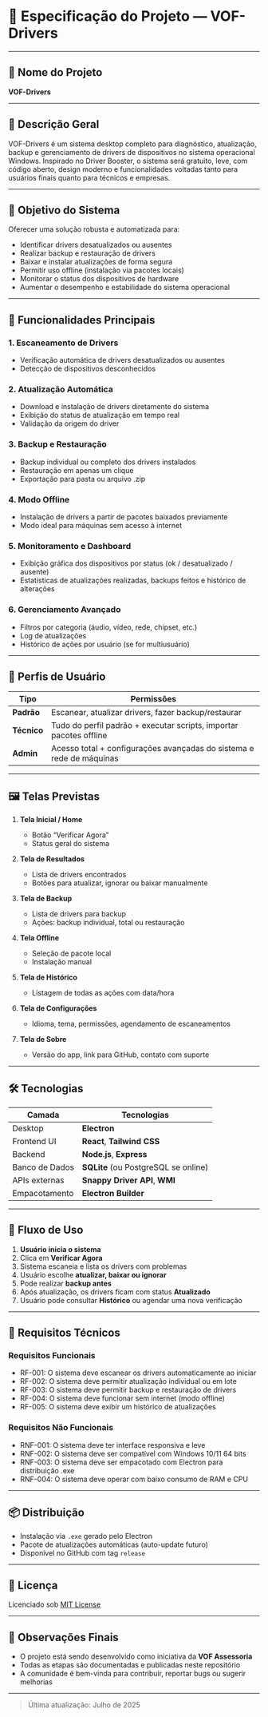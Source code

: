 # 📄 Especificação do Projeto — VOF-Drivers

---

## 📌 Nome do Projeto

**VOF-Drivers**

---

## 🧠 Descrição Geral

VOF-Drivers é um sistema desktop completo para diagnóstico, atualização, backup e gerenciamento de drivers de dispositivos no sistema operacional Windows. Inspirado no Driver Booster, o sistema será gratuito, leve, com código aberto, design moderno e funcionalidades voltadas tanto para usuários finais quanto para técnicos e empresas.

---

## 🎯 Objetivo do Sistema

Oferecer uma solução robusta e automatizada para:

- Identificar drivers desatualizados ou ausentes
- Realizar backup e restauração de drivers
- Baixar e instalar atualizações de forma segura
- Permitir uso offline (instalação via pacotes locais)
- Monitorar o status dos dispositivos de hardware
- Aumentar o desempenho e estabilidade do sistema operacional

---

## 🧩 Funcionalidades Principais

### 1. **Escaneamento de Drivers**

- Verificação automática de drivers desatualizados ou ausentes
- Detecção de dispositivos desconhecidos

### 2. **Atualização Automática**

- Download e instalação de drivers diretamente do sistema
- Exibição do status de atualização em tempo real
- Validação da origem do driver

### 3. **Backup e Restauração**

- Backup individual ou completo dos drivers instalados
- Restauração em apenas um clique
- Exportação para pasta ou arquivo .zip

### 4. **Modo Offline**

- Instalação de drivers a partir de pacotes baixados previamente
- Modo ideal para máquinas sem acesso à internet

### 5. **Monitoramento e Dashboard**

- Exibição gráfica dos dispositivos por status (ok / desatualizado / ausente)
- Estatísticas de atualizações realizadas, backups feitos e histórico de alterações

### 6. **Gerenciamento Avançado**

- Filtros por categoria (áudio, vídeo, rede, chipset, etc.)
- Log de atualizações
- Histórico de ações por usuário (se for multiusuário)

---

## 👤 Perfis de Usuário

| Tipo        | Permissões                                                           |
| ----------- | -------------------------------------------------------------------- |
| **Padrão**  | Escanear, atualizar drivers, fazer backup/restaurar                  |
| **Técnico** | Tudo do perfil padrão + executar scripts, importar pacotes offline   |
| **Admin**   | Acesso total + configurações avançadas do sistema e rede de máquinas |

---

## 🖼️ Telas Previstas

1. **Tela Inicial / Home**

   - Botão “Verificar Agora”
   - Status geral do sistema

2. **Tela de Resultados**

   - Lista de drivers encontrados
   - Botões para atualizar, ignorar ou baixar manualmente

3. **Tela de Backup**

   - Lista de drivers para backup
   - Ações: backup individual, total ou restauração

4. **Tela Offline**

   - Seleção de pacote local
   - Instalação manual

5. **Tela de Histórico**

   - Listagem de todas as ações com data/hora

6. **Tela de Configurações**

   - Idioma, tema, permissões, agendamento de escaneamentos

7. **Tela de Sobre**
   - Versão do app, link para GitHub, contato com suporte

---

## 🛠️ Tecnologias

| Camada         | Tecnologias                          |
| -------------- | ------------------------------------ |
| Desktop        | **Electron**                         |
| Frontend UI    | **React**, **Tailwind CSS**          |
| Backend        | **Node.js**, **Express**             |
| Banco de Dados | **SQLite** (ou PostgreSQL se online) |
| APIs externas  | **Snappy Driver API**, **WMI**       |
| Empacotamento  | **Electron Builder**                 |

---

## 🔄 Fluxo de Uso

1. **Usuário inicia o sistema**
2. Clica em **Verificar Agora**
3. Sistema escaneia e lista os drivers com problemas
4. Usuário escolhe **atualizar, baixar ou ignorar**
5. Pode realizar **backup antes**
6. Após atualização, os drivers ficam com status **Atualizado**
7. Usuário pode consultar **Histórico** ou agendar uma nova verificação

---

## 🧪 Requisitos Técnicos

### Requisitos Funcionais

- RF-001: O sistema deve escanear os drivers automaticamente ao iniciar
- RF-002: O sistema deve permitir atualização individual ou em lote
- RF-003: O sistema deve permitir backup e restauração de drivers
- RF-004: O sistema deve funcionar sem internet (modo offline)
- RF-005: O sistema deve exibir um histórico de atualizações

### Requisitos Não Funcionais

- RNF-001: O sistema deve ter interface responsiva e leve
- RNF-002: O sistema deve ser compatível com Windows 10/11 64 bits
- RNF-003: O sistema deve ser empacotado com Electron para distribuição .exe
- RNF-004: O sistema deve operar com baixo consumo de RAM e CPU

---

## 📦 Distribuição

- Instalação via `.exe` gerado pelo Electron
- Pacote de atualizações automáticas (auto-update futuro)
- Disponível no GitHub com tag `release`

---

## 🪪 Licença

Licenciado sob [MIT License](./LICENSE.md)

---

## 📌 Observações Finais

- O projeto está sendo desenvolvido como iniciativa da **VOF Assessoria**
- Todas as etapas são documentadas e publicadas neste repositório
- A comunidade é bem-vinda para contribuir, reportar bugs ou sugerir melhorias

---

> Última atualização: Julho de 2025
